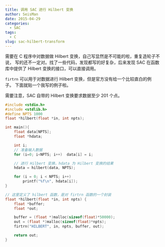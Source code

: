 ```yaml
---
title: 调用 SAC 进行 Hilbert 变换
author: SeisMan
date: 2015-04-29
categories:
  - SAC
tags:
  - C
slug: sac-hilbert-transform
---
```


需要在 C 程序中对数据做 Hilbert 变换，自己写显然是不可能的啦，重复造轮子不说，
写的还不一定对。找了一些代码，发现都写的好复杂，后来发现 SAC 在函数库中提供了
Hilbert 变换的接口，可以直接调用。

`firtrn` 可以用于对数据进行 Hilbert 变换，但是官方没有给一个比较直白的例子。
下面就贴一个我写的例子啦。

<!--more-->

需要注意，SAC 自带的 Hilbert 变换要求数据至少 201 个点。

``` C
#include <stdio.h>
#include <stdlib.h>
#define NPTS 1000
float *hilbert(float *in, int npts);

int main(){
    float data[NPTS];
    float *hdata;

    int i;
    // 准备输入数据
    for (i=0; i<NPTS; i++)  data[i] = i;

    // 进行 Hilbert 变换，hdata 为 Hilbert 变换的结果
    hdata = hilbert(data, NPTS);

    for (i = 0; i < NPTS; i++)
        printf("%f\n", hdata[i]);
}

// 这里定义了 hilbert 函数，是对 firtrn 函数的一个封装
float *hilbert(float *in, int npts) {
    float *buffer;
    float *out;

    buffer = (float *)malloc(sizeof(float)*50000);
    out = (float *)malloc(sizeof(float)*npts);
    firtrn("HILBERT", in, npts, buffer, out);

    return out;
}
```
